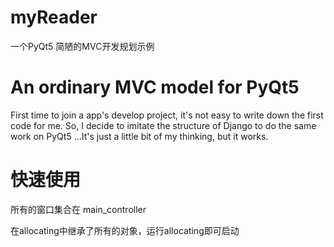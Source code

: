 # myReader
一个PyQt5 简陋的MVC开发规划示例


# An ordinary MVC model for PyQt5

First time to join a app's develop project, it's not easy to write down the first code for me.
So, I decide to imitate the structure of Django to do the same work on PyQt5 ...It's just a little bit of my thinking, but it works.


# 快速使用
所有的窗口集合在 main_controller

在allocating中继承了所有的对象，运行allocating即可启动




